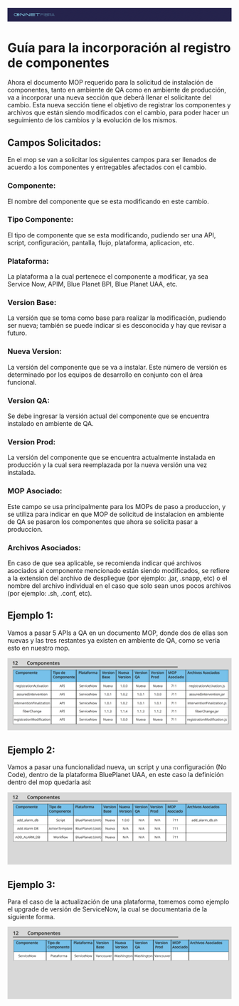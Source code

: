 ![header](../img/head-onf.png)

# Guía para la incorporación al registro de componentes

Ahora el documento MOP requerido para la solicitud de instalación de componentes, tanto en
ambiente de QA como en ambiente de producción, va a incorporar una nueva sección que deberá
llenar el solicitante del cambio.
Esta nueva sección tiene el objetivo de registrar los componentes y archivos que están siendo
modificados con el cambio, para poder hacer un seguimiento de los cambios y la evolución de los
mismos.

## Campos Solicitados:
En el mop se van a solicitar los siguientes campos para ser llenados de acuerdo a los componentes y entregables afectados con el cambio.

### Componente:
El nombre del componente que se esta modificando en este cambio.

### Tipo Componente:
El tipo de componente que se esta modificando, pudiendo ser una API, script, configuración, pantalla, flujo, plataforma, aplicacion, etc.

### Plataforma:
La plataforma a la cual pertenece el componente a modificar, ya sea Service Now, APIM, Blue Planet BPI, Blue Planet UAA, etc.

### Version Base:
La versión que se toma como base para realizar la modificación, pudiendo ser nueva; también se puede indicar si es desconocida y hay que revisar a futuro.

### Nueva Version:
La versión del componente que se va a instalar. Este número de versión es determinado por los equipos de desarrollo en conjunto con el área funcional.

### Version QA:
Se debe ingresar la versión actual del componente que se encuentra instalado en ambiente de QA.

### Version Prod:
La versión del componente que se encuentra actualmente instalada en producción y la cual sera reemplazada por la nueva versión una vez instalada.

### MOP Asociado:
Este campo se usa principalmente para los MOPs de paso a produccion, y se utiliza para indicar en que MOP de solicitud de instalacion en ambiente de QA se pasaron los componentes que ahora se solicita pasar a produccion.

### Archivos Asociados:
En caso de que sea aplicable, se recomienda indicar qué archivos asociados al componente mencionado están siendo modificados, se refiere a la extension del archivo de despliegue (por ejemplo: .jar, .snapp, etc) o el nombre del archivo individual en el caso que solo sean unos pocos archivos (por ejemplo: .sh, .conf, etc).

## Ejemplo 1:
Vamos a pasar 5 APIs a QA en un documento MOP, donde dos de ellas son nuevas y las tres
restantes ya existen en ambiente de QA, como se vería esto en nuestro mop.

![Componentes](../img/componentes-ejemplo.png)

## Ejemplo 2:
Vamos a pasar una funcionalidad nueva, un script y una configuración (No Code), dentro de la plataforma BluePlanet UAA, en este caso la definición dentro del mop quedaría así:

![Componentes](../img/Ejemplo-2-RM.png)

## Ejemplo 3:
Para el caso de la actualización de una plataforma, tomemos como ejemplo el upgrade de versión de ServiceNow, la cual se documentaria de la siguiente forma.

![Componentes](../img/Ejemplo-3-RM.png)
